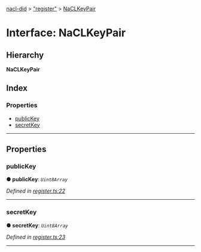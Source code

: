 [nacl-did](../README.md) > ["register"](../modules/_register_.md) > [NaCLKeyPair](../interfaces/_register_.naclkeypair.md)

# Interface: NaCLKeyPair

## Hierarchy

**NaCLKeyPair**

## Index

### Properties

* [publicKey](_register_.naclkeypair.md#publickey)
* [secretKey](_register_.naclkeypair.md#secretkey)

---

## Properties

<a id="publickey"></a>

###  publicKey

**● publicKey**: *`Uint8Array`*

*Defined in [register.ts:22](https://github.com/uport-project/nacl-did/blob/16f44b5/src/register.ts#L22)*

___
<a id="secretkey"></a>

###  secretKey

**● secretKey**: *`Uint8Array`*

*Defined in [register.ts:23](https://github.com/uport-project/nacl-did/blob/16f44b5/src/register.ts#L23)*

___

